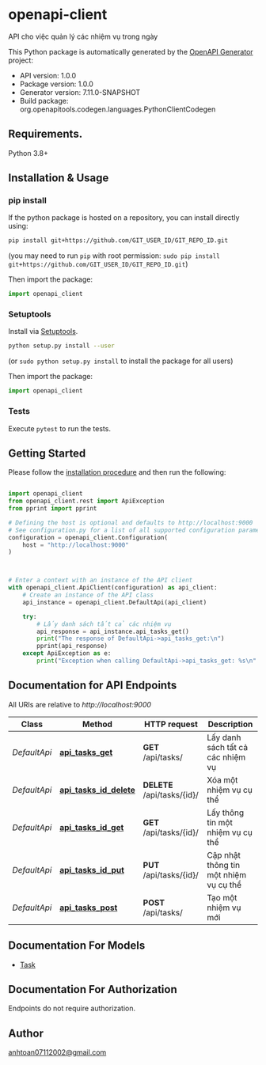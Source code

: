 # openapi-client
API cho việc quản lý các nhiệm vụ trong ngày

This Python package is automatically generated by the [OpenAPI Generator](https://openapi-generator.tech) project:

- API version: 1.0.0
- Package version: 1.0.0
- Generator version: 7.11.0-SNAPSHOT
- Build package: org.openapitools.codegen.languages.PythonClientCodegen

## Requirements.

Python 3.8+

## Installation & Usage
### pip install

If the python package is hosted on a repository, you can install directly using:

```sh
pip install git+https://github.com/GIT_USER_ID/GIT_REPO_ID.git
```
(you may need to run `pip` with root permission: `sudo pip install git+https://github.com/GIT_USER_ID/GIT_REPO_ID.git`)

Then import the package:
```python
import openapi_client
```

### Setuptools

Install via [Setuptools](http://pypi.python.org/pypi/setuptools).

```sh
python setup.py install --user
```
(or `sudo python setup.py install` to install the package for all users)

Then import the package:
```python
import openapi_client
```

### Tests

Execute `pytest` to run the tests.

## Getting Started

Please follow the [installation procedure](#installation--usage) and then run the following:

```python

import openapi_client
from openapi_client.rest import ApiException
from pprint import pprint

# Defining the host is optional and defaults to http://localhost:9000
# See configuration.py for a list of all supported configuration parameters.
configuration = openapi_client.Configuration(
    host = "http://localhost:9000"
)



# Enter a context with an instance of the API client
with openapi_client.ApiClient(configuration) as api_client:
    # Create an instance of the API class
    api_instance = openapi_client.DefaultApi(api_client)

    try:
        # Lấy danh sách tất cả các nhiệm vụ
        api_response = api_instance.api_tasks_get()
        print("The response of DefaultApi->api_tasks_get:\n")
        pprint(api_response)
    except ApiException as e:
        print("Exception when calling DefaultApi->api_tasks_get: %s\n" % e)

```

## Documentation for API Endpoints

All URIs are relative to *http://localhost:9000*

Class | Method | HTTP request | Description
------------ | ------------- | ------------- | -------------
*DefaultApi* | [**api_tasks_get**](docs/DefaultApi.md#api_tasks_get) | **GET** /api/tasks/ | Lấy danh sách tất cả các nhiệm vụ
*DefaultApi* | [**api_tasks_id_delete**](docs/DefaultApi.md#api_tasks_id_delete) | **DELETE** /api/tasks/{id}/ | Xóa một nhiệm vụ cụ thể
*DefaultApi* | [**api_tasks_id_get**](docs/DefaultApi.md#api_tasks_id_get) | **GET** /api/tasks/{id}/ | Lấy thông tin một nhiệm vụ cụ thể
*DefaultApi* | [**api_tasks_id_put**](docs/DefaultApi.md#api_tasks_id_put) | **PUT** /api/tasks/{id}/ | Cập nhật thông tin một nhiệm vụ cụ thể
*DefaultApi* | [**api_tasks_post**](docs/DefaultApi.md#api_tasks_post) | **POST** /api/tasks/ | Tạo một nhiệm vụ mới


## Documentation For Models

 - [Task](docs/Task.md)


<a id="documentation-for-authorization"></a>
## Documentation For Authorization

Endpoints do not require authorization.


## Author

anhtoan07112002@gmail.com


